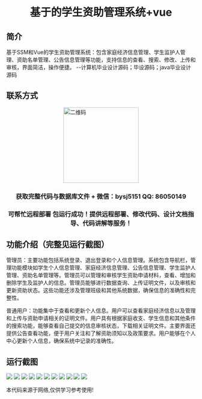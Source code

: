 <p><h1 align="center">基于的学生资助管理系统+vue</h1></p>

## 简介
基于SSM和Vue的学生资助管理系统：包含家庭经济信息管理、学生监护人管理、资助名单管理、公告信息管理等功能，支持信息的查看、搜索、修改、上传和审核，界面简洁，操作便捷。    --计算机毕业设计源码；毕设源码；java毕业设计源码


## 联系方式
<img src="https://bs-1329754181.cos.ap-shanghai.myqcloud.com/wx.jpg" alt="二维码" style="display: block; margin: 0 auto;" width="200px">
<p><h3 align="center">获取完整代码与数据库文件 + 微信：bysj5151 QQ: 86050149</h3></p>
<p><h3 align="center">可帮忙远程部署 包运行成功！提供远程部署、修改代码、设计文档指导、代码讲解等服务！</h3></p>

## 功能介绍（完整见运行截图）
管理员：主要功能包括系统登录、退出登录和个人信息管理。系统包含导航栏，管理功能模块如学生个人信息管理、家庭经济信息管理、公告信息管理、学生监护人管理、资助名单管理等。管理员可以管理和审核学生资助申请材料，查看、增加和删除学生及监护人的信息。管理员能够进行数据查询、上传证明文件，以及审核和更新资助状态。这些功能还涉及管理班级和其他系统数据，确保信息的准确性和完整性。

普通用户：功能集中于查看和更新个人信息。用户可以查看家庭经济信息以及管理和上传与资助申请相关的证明文件。用户具有根据家庭收支、学生信息和其他条件的搜索功能，能够查看自己提交的信息审核状态，下载相关证明文件。主要界面还提供公告查看功能，便于用户关注和了解资助须知以及政策要求。用户能够在个人中心更新个人信息，确保系统中记录的准确性。


## 运行截图
![](https://bs-1329754181.cos.ap-shanghai.myqcloud.com/ssm/StudentFundingManagementSystem/img/001.jpg)
![](https://bs-1329754181.cos.ap-shanghai.myqcloud.com/ssm/StudentFundingManagementSystem/img/002.jpg)
![](https://bs-1329754181.cos.ap-shanghai.myqcloud.com/ssm/StudentFundingManagementSystem/img/003.jpg)
![](https://bs-1329754181.cos.ap-shanghai.myqcloud.com/ssm/StudentFundingManagementSystem/img/004.jpg)
![](https://bs-1329754181.cos.ap-shanghai.myqcloud.com/ssm/StudentFundingManagementSystem/img/005.jpg)
![](https://bs-1329754181.cos.ap-shanghai.myqcloud.com/ssm/StudentFundingManagementSystem/img/006.jpg)
![](https://bs-1329754181.cos.ap-shanghai.myqcloud.com/ssm/StudentFundingManagementSystem/img/007.jpg)
![](https://bs-1329754181.cos.ap-shanghai.myqcloud.com/ssm/StudentFundingManagementSystem/img/008.jpg)
![](https://bs-1329754181.cos.ap-shanghai.myqcloud.com/ssm/StudentFundingManagementSystem/img/009.jpg)
![](https://bs-1329754181.cos.ap-shanghai.myqcloud.com/ssm/StudentFundingManagementSystem/img/010.jpg)
![](https://bs-1329754181.cos.ap-shanghai.myqcloud.com/ssm/StudentFundingManagementSystem/img/011.jpg)

<p>本代码来源于网络,仅供学习参考使用!</p>
